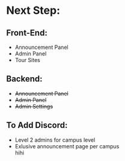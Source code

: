 <h1>Next Step:</h1>

<h2>Front-End:</h2>
<ul>
    <li>Announcement Panel</li>
    <li>Admin Panel</li>
    <li>Tour Sites</li>
</ul>

<h2>Backend:</h2>
<ul>
    <li><s>Announcement Panel</s></li>
    <li><s>Admin Panel</s></li>
    <li><s><s>Admin Settings</s></s></li>
</ul>

<h2>To Add Discord:</h2>
<ul>
    <li>Level 2 admins for campus level</li>
    <li>Exlusive announcement page per campus</li>
    hihi
</ul>
